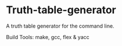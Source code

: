 # Truth-table-generator
A truth table generator for the command line.

Build Tools:
  make,
  gcc,
  flex & yacc

